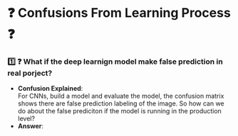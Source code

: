 # :question: Confusions From Learning Process :question:

### :one: :question: What if the deep learnign model make false prediction in real porject?
- **Confusion Explained**: <br/>
For CNNs, build a model and evaluate the model, the confusion matrix shows there are false prediction labeling of the image. 
So how can we do about the false prediciton if the model is running in the production level? <br/>
- **Answer**: <br/>
